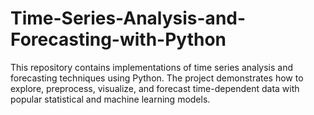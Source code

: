 # Time-Series-Analysis-and-Forecasting-with-Python
This repository contains implementations of time series analysis and forecasting techniques using Python. The project demonstrates how to explore, preprocess, visualize, and forecast time-dependent data with popular statistical and machine learning models.
